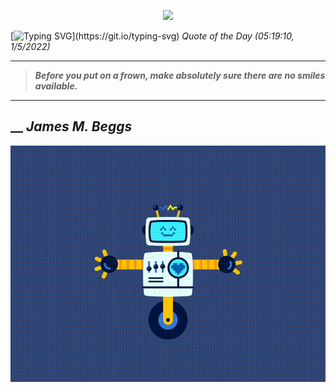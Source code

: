 <p align='center'><img src='https://komarev.com/ghpvc/?username=hungpurdie&label=Total+Vistors&color=brightgreen&style=plastic'></p> 


 [![Typing SVG](https://readme-typing-svg.herokuapp.com?font=Press+Start+2P&color=C2F784&size=35&width=900&height=100&lines=Hello+World%2C+I'm+Hung+!)](https://git.io/typing-svg) 
 _Quote of the Day (05:19:10, 1/5/2022)_
___
>**_Before you put on a frown, make absolutely sure there are no smiles available._**
___
## __ **_James M. Beggs_** 
<p align="center"><img src="src/assets/images/robot-dancing-dribble.gif"/></p>